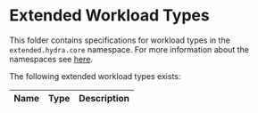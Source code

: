 # Extended Workload Types

This folder contains specifications for workload types in the `extended.hydra.core` namespace. For more information about the namespaces see [here](../../2.overview_and_terminology.md#extending-hydra).

The following extended workload types exists:

| Name | Type | Description |
|-----------|------|----------|
